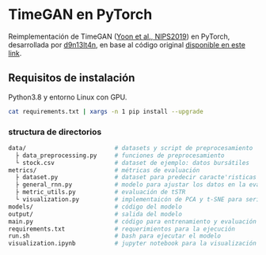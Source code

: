 # TimeGAN en PyTorch
Reimplementación de TimeGAN ([Yoon et al., NIPS2019](https://papers.nips.cc/paper/8789-time-series-generative-adversarial-networks)) en PyTorch, desarrollada por 
[d9n13lt4n](https://github.com/d9n13lt4n/timegan-pytorch), en base al código original [disponible en este link](https://github.com/jsyoon0823/TimeGAN).

## Requisitos de instalación
Python3.8 y entorno Linux con GPU.
```bash
cat requirements.txt | xargs -n 1 pip install --upgrade
```

### structura de directorios
```bash
data/                         # datasets y script de preprocesamiento
  ├ data_preprocessing.py     # funciones de preprocesamiento
  └ stock.csv                 # dataset de ejemplo: datos bursátiles
metrics/                      # métricas de evaluación
  ├ dataset.py                # dataset para predecir caracte'risticas y un paso en el futuro
  ├ general_rnn.py            # modelo para ajustar los datos en la evaluación de tSTR
  ├ metric_utils.py           # evaluación de tSTR
  └ visualization.py          # implementaicón de PCA y t-SNE para series temporales
models/                       # código del modelo
output/                       # salida del modelo
main.py                       # código para entrenamiento y evaluación de TSTR del modelo
requirements.txt              # requerimientos para la ejecución
run.sh                        # bash para ejecutar el modelo
visualization.ipynb           # jupyter notebook para la visualización de datos y métricas
```
